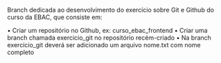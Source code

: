 Branch dedicada ao desenvolvimento do exercício sobre Git e Github do curso da EBAC, que consiste em:

• Criar um repositório no Github, ex: curso_ebac_frontend
• Criar uma branch chamada exercicio_git no repositório recém-criado
• Na branch exercício_git deverá ser adicionado um arquivo nome.txt com nome completo
